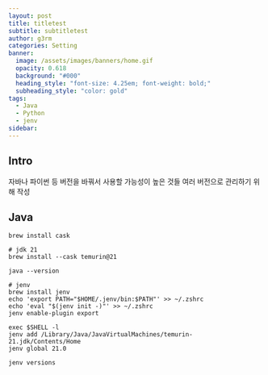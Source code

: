 ```yaml
---
layout: post
title: titletest
subtitle: subtitletest
author: g3rm
categories: Setting
banner:
  image: /assets/images/banners/home.gif
  opacity: 0.618
  background: "#000"
  heading_style: "font-size: 4.25em; font-weight: bold;"
  subheading_style: "color: gold"
tags:
  - Java
  - Python
  - jenv
sidebar:
---
```


## Intro
자바나 파이썬 등 버전을 바꿔서 사용할 가능성이 높은 것들 여러 버전으로 관리하기 위해 작성

## Java
```shell
brew install cask

# jdk 21
brew install --cask temurin@21

java --version

# jenv
brew install jenv
echo 'export PATH="$HOME/.jenv/bin:$PATH"' >> ~/.zshrc
echo 'eval "$(jenv init -)"' >> ~/.zshrc
jenv enable-plugin export

exec $SHELL -l
jenv add /Library/Java/JavaVirtualMachines/temurin-21.jdk/Contents/Home
jenv global 21.0

jenv versions
```













